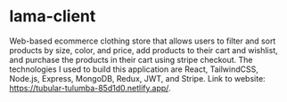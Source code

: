 # lama-client
Web-based ecommerce clothing store that allows users to filter and sort products by size, color, and price, add products to their cart and wishlist, and purchase the products in their cart using stripe checkout. The technologies I used to build this application are React, TailwindCSS, Node.js, Express, MongoDB, Redux, JWT, and Stripe. Link to website: https://tubular-tulumba-85d1d0.netlify.app/.
